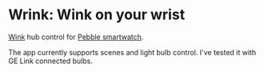 Wrink: Wink on your wrist
=====

[Wink](http://www.wink.com) hub control for [Pebble smartwatch](http://getpebble.com).

The app currently supports scenes and light bulb control. I've tested it with GE Link connected bulbs.
